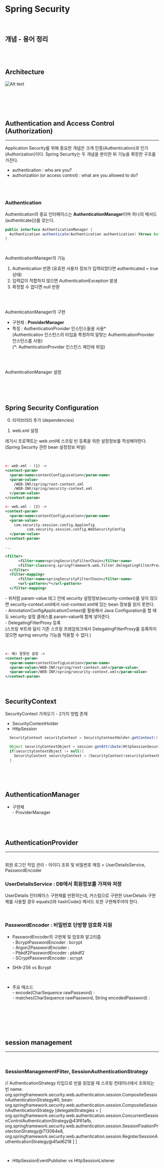 # Spring Security

<br>

## 개념 - 용어 정리






<br><br>

## **Architecture**

  ![Alt text](./images/spring_security_authentication_architecture.png)

<br>

<br><br>

## **Authentication and Access Control (Authorization)**
---


Application Security를 위해 중요한 개념은 크게 인증(Authentication)과 인가(Authorization)이다. 
Spring Security는 두 개념을 분리한 뒤 기능을 확장한 구조를 가진다.

* authentication : who are you?
* authorization (or access control) : what are you allowed to do? 

<br><br>

### **Authentication**

Authentication의 중요 인터페이스는 **AuthenticationManager**이며 하나의 메서드(authenticate())를 갖는다.

``` java 
public interface AuthenticationManager {
  Authentication authenticate(Authentication authentication) throws AuthenticationException
}

```


<br>

AuthenticationManager의 기능
1. Authentication 반환 (유효한 사용자 정보가 입력되었다면 authenticated = true 상태)
2. 입력값이 적합하지 않으면 AuthenticationException 발생
3. 확정할 수 없다면 null 반환


<br><br>

AuthenticationManager의 구현

* 구현체 : **ProviderManager**
* 특징 : AuthenticationProvider 인스턴스들을 사용*  <br>
  (Authentication 인스턴스의 타입을 특정하여 알맞는 AuthenticationProvider 인스턴스를 사용) <br>
  (*: AuthenticationProvider 인스턴스 체인에 위임)


<br><br>

AuthenticationManager 설정 




<br><br><br>





## Spring Security Configuration

0. 라이브러리 추가 (dependencies)

1. web.xml 설정

레거시 프로젝트는 web.xml에 스프링 빈 등록을 위한 설정정보를 작성해야한다. (Spring Security 관련 bean 설정정보 파일)

  <br>

  ``` xml
  <- web.xml - (1) ->
  <context-param>
    <param-name>contextConfigLocation</param-name>
    <param-value>
      /WEB-INF/spring/root-context.xml
      /WEB-INF/spring/security-context.xml
    </param-value>
  </context-param>
  
  <- web.xml - (2) ->
  <context-param>
    <param-name>contextConfigLocation</param-name>
    <param-value>
      com.security.session.config.AppConfig
			com.security.session.config.WebSecurityConfig
    </param-value>
  </context-param>

  ...

  <filter>
		<filter-name>springSecurityFilterChain</filter-name>
		<filter-class>org.springframework.web.filter.DelegatingFilterProxy</filter-class>
	</filter>
	<filter-mapping>
		<filter-name>springSecurityFilterChain</filter-name>
		<url-pattern>/*</url-pattern>
	</filter-mapping>

  ```
  *-* 위처럼 param-value 태그 안에 security 설정정보(security-context)를 넣지 않으면 security-context.xml에서 root-context.xml에 있는 bean 정보를 읽지 못한다. <br>
  *-* AnnotationConfigApplicationContext를 활용해서 Java Configuration을 할 때도 security 설정 클래스를 param-value에 함께 넣어준다. <br>
  *-* DelegatingFilterProxy 등록 <br>
      (스프링 부트와 달리 기존 스프링 프레임워크에서 DelegatingFilterProxy를 등록하지 않으면 spring security 기능을 적용할 수 없다.)

  <br>

  ``` xml
  <- 예) 잘못된 설정 ->
  <context-param>
    <param-name>contextConfigLocation</param-name>
    <param-value>/WEB-INF/spring/root-context.xml</param-value>
    <param-value>/WEB-INF/spring/security-context.xml</param-value>
  </context-param>

  ```

<br>

## SecurityContext

SecurityContext 가져오기 - 2가지 방법 존재 <br>

* SecurityContextHolder
* HttpSession


``` java
  SecurityContext securityContext = SecurityContextHolder.getContext();

  Object securityContextObject = session.getAttribute(HttpSessionSecurityContextRepository.SPRING_SECURITY_CONTEXT_KEY);
  if(securityContextObject != null){ 
    SecurityContext securityContext = (SecurityContext)securityContextObject;
  }



```


<br><br>


## AuthenticationManager
  * 구현체 <br>
  *-* ProviderManager

<br><br>

## AuthenticationProvider
---
<br>
회원 로그인 작업 관리 - 아이디 조회 및 비밀번호 매칭 
> UserDetailsService, PasswordEncoder


<br>
  
### UserDetailsService : DB에서 회원정보를 가져와 저장

UserDetails 인터페이스 구현체를 반환하는데, 커스텀으로 구현한 UserDetails 구현체를 사용할 경우 equals()와 hashCode() 메서드 또한 구현해주어야 한다.

<br>

### PasswordEncoder : 비밀번호 단방향 암호화 지원
  
  * PasswordEncoder의 구현체 및 암호화 알고리즘 <br>
    *-* BcryptPasswordEncoder : bcrypt <br>
    *-* Argon2PasswordEncoder :  <br>
    *-* Pbkdf2PasswordEncoder : pbkdf2 <br>
    *-* SCryptPasswordEncoder : scrypt <br>

  * SHA-256 vs Bcrypt

<br>

  * 주요 메소드 <br>
    *-* encode(CharSequence rawPassword) : <br>
    *-* matches(CharSequence rawPassword, String encodedPassword) : <br>

<br>


<br><br><br>

## session management
---

<br>

### SessionManagementFilter, SessionAuthenticationStrategy


// AuthenticationStrategy 타입으로 빈을 읽었을 때 스프링 컨테이너에서 조회되는 빈
name: org.springframework.security.web.authentication.session.CompositeSessionAuthenticationStrategy#0, 
bean: org.springframework.security.web.authentication.session.CompositeSessionAuthenticationStrategy 
[delegateStrategies = 
  [
    org.springframework.security.web.authentication.session.ConcurrentSessionControlAuthenticationStrategy@43f61afb,
    org.springframework.security.web.authentication.session.SessionFixationProtectionStrategy@713064e8,
    org.springframework.security.web.authentication.session.RegisterSessionAuthenticationStrategy@4fad6218
  ]
]


<br>

  - HttpSessionEventPublisher vs HttpSessionListener

  
<br>

<br><br><br>

## JSTL
> JSP 정규표현식 (JavaServer Pages Standard Tag Library)

<br>

> JavaScript에서 인가된 사용자 정보 사용하기
* authentication, authorize 에서 'var'속성을 이용
``` jsp
<sec:authentication property="principal.userId" var="userId"/>
<sec:authorize access="hasRole('MASTER')" var="isMaster"></sec:authorize>

<script type="text/javascript">
  var userId = ${userId};

  if(${isMaster}) {
    console.log('this is an user having master authority');
  }


</script>

```



Q: check > https://velog.io/@devsh/%EC%8A%A4%ED%94%84%EB%A7%81-%EC%8B%9C%ED%81%90%EB%A6%AC%ED%8B%B0-%EC%84%B8%EC%85%98-Session-Management-%EC%BB%A4%EC%8A%A4%ED%84%B0%EB%A7%88%EC%9D%B4%EC%A7%95-%EA%B0%9C%EB%85%90-%EC%9D%B5%ED%9E%88%EA%B8%B0 <br>
https://docs.spring.io/spring-session/docs/2.2.x/reference/html/spring-security.html <br>

<br>

Q 중복 로그인 방지 ? - https://medium.com/@leejungmin03/spring-%EC%A4%91%EB%B3%B5%EB%A1%9C%EA%B7%B8%EC%9D%B8-%EB%B0%A9%EC%A7%80-9ef32f7e7110 <br>
<br>

중복 로그인 방지 ? 2 - https://kangwoojin.github.io/programing/spring-security-basic-session-management-filter/ <br>
중복 로그인 방지 ? 3 - https://lts0606.tistory.com/320 <br>

스프링 시큐리티 로그인 시리즈 - https://codevang.tistory.com/266 <br>

세션과 인증정보 수정 - https://misoin.tistory.com/60 <br>



* Spring boot 버전2 부터는 JDK 11 이상 사용을 권장


<br>

#### [참고]

  * **Spring.io - Security references** <br>
  *-* security guid step-1 in-memory [document] - https://spring.io/guides/gs/securing-web/ <br>
  *-* security guid step-2 architecture [document] - https://spring.io/guides/topicals/spring-security-architecture/ <br>
  *-* Security Reference > Session Management [official] - https://docs.spring.io/spring-security/reference/servlet/authentication/session-management.html <br>

  *-* 스프링 시큐리티 세션이란? (blog) - https://velog.io/@devsh/%EC%8A%A4%ED%94%84%EB%A7%81-%EC%8B%9C%ED%81%90%EB%A6%AC%ED%8B%B0-%EC%84%B8%EC%85%98-Session-Management-%EC%BB%A4%EC%8A%A4%ED%84%B0%EB%A7%88%EC%9D%B4%EC%A7%95-%EA%B0%9C%EB%85%90-%EC%9D%B5%ED%9E%88%EA%B8%B0 <br>



  *-* delegation 이란? [delegation_pattern] - https://hashcode.co.kr/questions/6881/delegation%EC%9D%B4-%EC%9A%B0%EB%A6%AC%EB%A7%90%EB%A1%9C-%ED%95%B4%EC%84%9D%ED%95%98%EB%A9%B4-%EC%96%B4%EB%96%A4-%EB%8B%A8%EC%96%B4%EC%9D%B8%EA%B0%80%EC%9A%94 <br>


  *-* DelegatingFilterProxy  - https://velog.io/@yaho1024/spring-security-delegatingFilterProxy <br>
  *-* NoSuchBeanDefinitionException: No bean named 'springSecurityFilterChain' is defined 오류 해결 - https://haenny.tistory.com/224 <br>

  *-* SecurityContext 얻는법 - https://jekalmin.tistory.com/entry/spring-security-SecurityContext-%EA%B0%80%EC%A0%B8%EC%98%A4%EA%B8%B0 <br>


  *-* Spring Security 구조 (로그인 과정) - https://jeong-pro.tistory.com/205 <br>
  *-* 로그인 실패시 응답코드 - https://blog.naver.com/genycho/222446074415 <br>

  * with SpringBoot<br>
  *-* 
  
  * with legacy Spring<br>
  *-* **스프링 시큐리티 프로젝트 설정** - https://sjh836.tistory.com/165<br>
  *-* 스프링 시큐리티 프로젝트 설정 - https://bin-repository.tistory.com/128   (springboot에 가까운 느낌) <br>
  *-* **AuthenticationProvider** 개념 - https://gregor77.github.io/2021/05/18/spring-security-03/ <br>
  *-* UserDetails 구현 - https://to-dy.tistory.com/86 <br>
  *-* PasswordEncoder - https://velog.io/@corgi/Spring-Security-PasswordEncoder%EB%9E%80-4kkyw8gi<br>
  *-* PasswordEncoder official [**Spring.io**] - https://docs.spring.io/spring-security/reference/features/authentication/password-storage.html#authentication-password-storage <br>
  *-* BCrypt 설명 (Password hashing 시 Bcrypt가 추천되는 이유 ) - https://velog.io/@kylexid/%EC%99%9C-bcrypt-%EC%95%94%ED%98%B8%ED%99%94-%EB%B0%A9%EC%8B%9D%EC%9D%B4-%EC%B6%94%EC%B2%9C%EB%90%98%EC%96%B4%EC%A7%88%EA%B9%8C <br>

  *-* Flash Attribute and AuthenticationFailureHandler [stackOverflow] - https://stackoverflow.com/questions/23844546/flash-attribute-in-custom-authenticationfailurehandler/50429613 <br>

  *-* logout success handler - https://tyson.tistory.com/126<br>
  *-* **session 종료관련 리스너** - https://stackoverflow.com/questions/11843010/logout-session-timeout-catching-with-spring-security<br>
  *-* 중복 로그인 방지(with security vs without security) - http://dveamer.github.io/backend/PreventDuplicatedLogin.html<br>
  *-* session timeout 설정방법 및 우선순위 - https://dololak.tistory.com/706<br>
  *-* 세션 저장소를 이용하는 3가지 방법 - https://parkadd.tistory.com/16 <br>

  *-* JSP에서 spring security 활용 - https://niees.tistory.com/19 <br>

  *-* CSRF token not found error solutions - https://stackoverflow.com/questions/28138864/expected-csrf-token-not-found-has-your-session-expired-403 <br>

  * JSTL <br>
  *-* 인증된 사용자 정보 읽기 - https://taetae0079.tistory.com/6 <br>
  *-* 시큐리티 JS에서 활용하기 - https://stackoverflow.com/questions/30775001/springsecurity-role-check-inside-javascript <br>

  * JWT
  *-* Spring session & JWT [Web 기본] - https://brunch.co.kr/@springboot/491 <br>
  *-* spring security & jwt login - https://velog.io/@shinmj1207/Spring-Spring-Security-JWT-%EB%A1%9C%EA%B7%B8%EC%9D%B8 <br>
  


